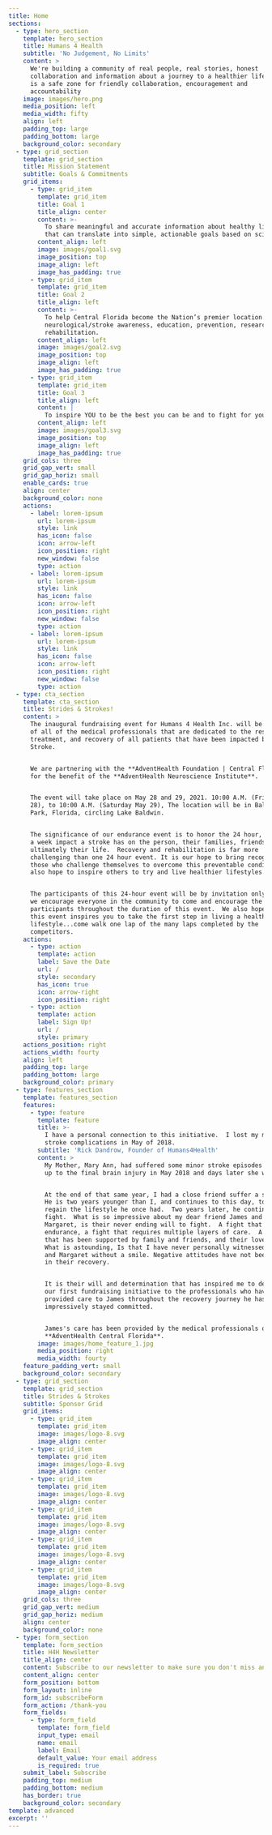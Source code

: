 ```yaml
---
title: Home
sections:
  - type: hero_section
    template: hero_section
    title: Humans 4 Health
    subtitle: 'No Judgement, No Limits'
    content: >
      We're building a community of real people, real stories, honest
      collaboration and information about a journey to a healthier life.  This
      is a safe zone for friendly collaboration, encouragement and
      accountability
    image: images/hero.png
    media_position: left
    media_width: fifty
    align: left
    padding_top: large
    padding_bottom: large
    background_color: secondary
  - type: grid_section
    template: grid_section
    title: Mission Statement
    subtitle: Goals & Commitments
    grid_items:
      - type: grid_item
        template: grid_item
        title: Goal 1
        title_align: center
        content: >-
          To share meaningful and accurate information about healthy lifestyles
          that can translate into simple, actionable goals based on science.
        content_align: left
        image: images/goal1.svg
        image_position: top
        image_align: left
        image_has_padding: true
      - type: grid_item
        template: grid_item
        title: Goal 2
        title_align: left
        content: >-
          To help Central Florida become the Nation’s premier location for
          neurological/stroke awareness, education, prevention, research, and
          rehabilitation.
        content_align: left
        image: images/goal2.svg
        image_position: top
        image_align: left
        image_has_padding: true
      - type: grid_item
        template: grid_item
        title: Goal 3
        title_align: left
        content: |
          To inspire YOU to be the best you can be and to fight for you!
        content_align: left
        image: images/goal3.svg
        image_position: top
        image_align: left
        image_has_padding: true
    grid_cols: three
    grid_gap_vert: small
    grid_gap_horiz: small
    enable_cards: true
    align: center
    background_color: none
    actions:
      - label: lorem-ipsum
        url: lorem-ipsum
        style: link
        has_icon: false
        icon: arrow-left
        icon_position: right
        new_window: false
        type: action
      - label: lorem-ipsum
        url: lorem-ipsum
        style: link
        has_icon: false
        icon: arrow-left
        icon_position: right
        new_window: false
        type: action
      - label: lorem-ipsum
        url: lorem-ipsum
        style: link
        has_icon: false
        icon: arrow-left
        icon_position: right
        new_window: false
        type: action
  - type: cta_section
    template: cta_section
    title: Strides & Strokes!
    content: >
      The inaugural fundraising event for Humans 4 Health Inc. will be in honor
      of all of the medical professionals that are dedicated to the research,
      treatment, and recovery of all patients that have been impacted by a
      Stroke.


      We are partnering with the **AdventHealth Foundation | Central Florida**
      for the benefit of the **AdventHealth Neuroscience Institute**.


      The event will take place on May 28 and 29, 2021. 10:00 A.M. (Friday May,
      28), to 10:00 A.M. (Saturday May 29), The location will be in Baldwin
      Park, Florida, circling Lake Baldwin.


      The significance of our endurance event is to honor the 24 hour, seven day
      a week impact a stroke has on the person, their families, friends and
      ultimately their life.  Recovery and rehabilitation is far more
      challenging than one 24 hour event. It is our hope to bring recognition to
      those who challenge themselves to overcome this preventable condition.  We
      also hope to inspire others to try and live healthier lifestyles.


      The participants of this 24-hour event will be by invitation only however,
      we encourage everyone in the community to come and encourage the
      participants throughout the duration of this event.  We also hope that
      this event inspires you to take the first step in living a healthier
      lifestyle...come walk one lap of the many laps completed by the
      competitors.
    actions:
      - type: action
        template: action
        label: Save the Date
        url: /
        style: secondary
        has_icon: true
        icon: arrow-right
        icon_position: right
      - type: action
        template: action
        label: Sign Up!
        url: /
        style: primary
    actions_position: right
    actions_width: fourty
    align: left
    padding_top: large
    padding_bottom: large
    background_color: primary
  - type: features_section
    template: features_section
    features:
      - type: feature
        template: feature
        title: >-
          I have a personal connection to this initiative.  I lost my mother to
          stroke complications in May of 2018.
        subtitle: 'Rick Dandrow, Founder of Humans4Health'
        content: >
          My Mother, Mary Ann, had suffered some minor stroke episodes leading
          up to the final brain injury in May 2018 and days later she was gone.


          At the end of that same year, I had a close friend suffer a stroke. 
          He is two years younger than I, and continues to this day, to try and
          regain the lifestyle he once had.  Two years later, he continues to
          fight.  What is so impressive about my dear friend James and his Wife
          Margaret, is their never ending will to fight.  A fight that requires
          endurance, a fight that requires multiple layers of care.  A fight
          that has been supported by family and friends, and their love of God. 
          What is astounding, Is that I have never personally witnessed James
          and Margaret without a smile. Negative attitudes have not been present
          in their recovery.


          It is their will and determination that has inspired me to dedicate
          our first fundraising initiative to the professionals who have
          provided care to James throughout the recovery journey he has so
          impressively stayed committed.


          James's care has been provided by the medical professionals of
          **AdventHealth Central Florida**.
        image: images/home_feature_1.jpg
        media_position: right
        media_width: fourty
    feature_padding_vert: small
    background_color: secondary
  - type: grid_section
    template: grid_section
    title: Strides & Strokes
    subtitle: Sponsor Grid
    grid_items:
      - type: grid_item
        template: grid_item
        image: images/logo-8.svg
        image_align: center
      - type: grid_item
        template: grid_item
        image: images/logo-8.svg
        image_align: center
      - type: grid_item
        template: grid_item
        image: images/logo-8.svg
        image_align: center
      - type: grid_item
        template: grid_item
        image: images/logo-8.svg
        image_align: center
      - type: grid_item
        template: grid_item
        image: images/logo-8.svg
        image_align: center
      - type: grid_item
        template: grid_item
        image: images/logo-8.svg
        image_align: center
    grid_cols: three
    grid_gap_vert: medium
    grid_gap_horiz: medium
    align: center
    background_color: none
  - type: form_section
    template: form_section
    title: H4H Newsletter
    title_align: center
    content: Subscribe to our newsletter to make sure you don't miss anything.
    content_align: center
    form_position: bottom
    form_layout: inline
    form_id: subscribeForm
    form_action: /thank-you
    form_fields:
      - type: form_field
        template: form_field
        input_type: email
        name: email
        label: Email
        default_value: Your email address
        is_required: true
    submit_label: Subscribe
    padding_top: medium
    padding_bottom: medium
    has_border: true
    background_color: secondary
template: advanced
excerpt: ''
---
```

